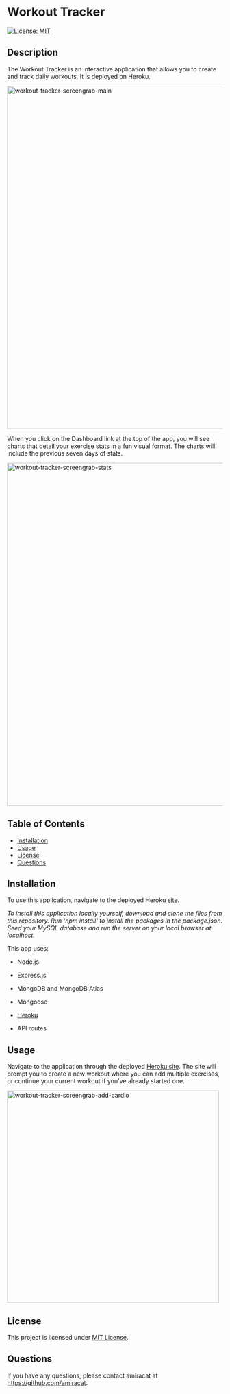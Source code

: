 
# Workout Tracker

[![License: MIT](https://img.shields.io/badge/License-MIT-yellow.svg)](https://opensource.org/licenses/MIT)

## Description
The Workout Tracker is an interactive application that allows you to create and track daily workouts. It is deployed on Heroku.
  
<img width="800" alt="workout-tracker-screengrab-main" src="https://user-images.githubusercontent.com/80497167/129945087-eb52c4c0-a3b3-46bc-850f-28dabcd5b532.png">

When you click on the Dashboard link at the top of the app, you will see charts that detail your exercise stats in a fun visual format. The charts will include the previous seven days of stats.

<img width="800" alt="workout-tracker-screengrab-stats" src="https://user-images.githubusercontent.com/80497167/129945353-45a469ed-4fb6-4a29-a532-57e5c27d476a.png">

  
## Table of Contents
  
- [Installation](#installation)
- [Usage](#usage)
- [License](#license)
- [Questions](#questions)

## Installation 

To use this application, navigate to the deployed Heroku [site](https://workout-tracker-deluxe.herokuapp.com/).

*To install this application locally yourself, download and clone the files from this repository. Run 'npm install' to install the packages in the package.json. Seed your MySQL database and run the server on your local browser at localhost.*

  This app uses:
  
 *  Node.js
  
 *  Express.js
  
 *  MongoDB and MongoDB Atlas

 *  Mongoose
  
 *  [Heroku](https://workout-tracker-deluxe.herokuapp.com/)
  
 *  API routes
  
## Usage

Navigate to the application through the deployed [Heroku site](https://workout-tracker-deluxe.herokuapp.com/). The site will prompt you to create a new workout where you can add multiple exercises, or continue your current workout if you've already started one.  

<img width="495" alt="workout-tracker-screengrab-add-cardio" src="https://user-images.githubusercontent.com/80497167/129945170-ecdaba92-36c4-4ac0-b550-c0c6f03b5363.png">

  
  ## License
  
  This project is licensed under [MIT License](https://opensource.org/licenses/MIT).
  
  ## Questions

  If you have any questions, please contact amiracat at https://github.com/amiracat.
